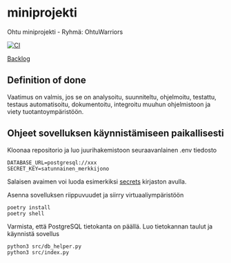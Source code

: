 # miniprojekti
Ohtu miniprojekti - Ryhmä: OhtuWarriors

[![CI](https://github.com/matimove/miniprojekti/actions/workflows/ci.yaml/badge.svg?branch=main)](https://github.com/matimove/miniprojekti/actions/workflows/ci.yaml)

[Backlog](https://helsinkifi-my.sharepoint.com/:x:/g/personal/toniemin_ad_helsinki_fi/EYYROFDfQ69EogVpHdGNgz4BX9Zb_ViC6bIx5EghfRbXNg?e=fH4cX5)

## Definition of done

Vaatimus on valmis, jos se on analysoitu, suunniteltu, ohjelmoitu, testattu, testaus automatisoitu, dokumentoitu, integroitu muuhun ohjelmistoon ja viety tuotantoympäristöön.

## Ohjeet sovelluksen käynnistämiseen paikallisesti
Kloonaa repositorio ja luo juurihakemistoon seuraavanlainen .env tiedosto
```
DATABASE_URL=postgresql://xxx
SECRET_KEY=satunnainen_merkkijono
```
Salaisen avaimen voi luoda esimerkiksi [secrets](https://docs.python.org/3/library/secrets.html#secrets.token_hex) kirjaston avulla.

Asenna sovelluksen riippuvuudet ja siirry virtuaaliympäristöön
```
poetry install
poetry shell
```
Varmista, että PostgreSQL tietokanta on päällä. Luo tietokannan taulut ja käynnistä sovellus
```
python3 src/db_helper.py
python3 src/index.py
```
